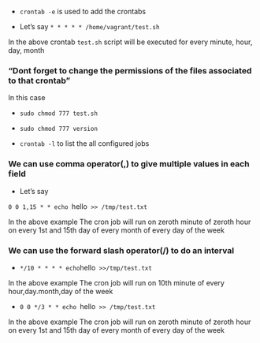 * `crontab -e`   is used to add the crontabs 

* Let’s say `* * * * * /home/vagrant/test.sh`

In the above crontab `test.sh` script will be executed for every minute, hour, day, month

### “Dont forget to change the permissions of the files associated to that crontab”

In this case 
* `sudo chmod 777 test.sh`

* `sudo chmod 777 version`


* `crontab -l` to list the all configured jobs



### We can use comma operator(,)  to give multiple values in each field

* Let’s say

 `0 0 1,15 * * echo `hello` >> /tmp/test.txt`


In the above example
The cron job will run on zeroth minute of zeroth hour on every 1st and 15th day of every month of every day of the week


### We can use the forward slash operator(/) to do an interval 



* `*/10 * * * * echo`hello` >>/tmp/test.txt`

In the above example
The cron job will run on 10th minute of every hour,day.month,day of the week



* `0 0 */3 * * echo `hello` >> /tmp/test.txt`

In the above example 
The cron job will run on  zeroth minute of zeroth hour on every 1st and 15th day of every month of every day of the week
